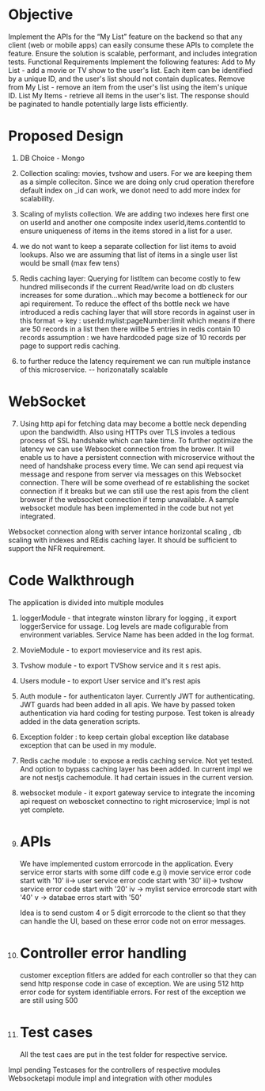 

# Objective
Implement the APIs for the “My List” feature on the backend so that any client (web or mobile apps) can easily consume these APIs to complete the feature. Ensure the solution is scalable, performant,
and includes integration tests.
Functional Requirements
Implement the following features:
Add to My List - add a movie or TV show to the user's list. Each item can be identified by a unique ID, and the user's list should not contain duplicates.
Remove from My List - remove an item from the user's list using the item's unique ID.
List My Items - retrieve all items in the user's list. The response should be paginated to handle potentially large lists efficiently.

# Proposed Design
1. DB Choice - Mongo
2. Collection scaling: movies, tvshow and users. For we are keeping them as a simple colleciton. Since we are doing only crud operation therefore default index on _id can work, we donot need to add more index for scalability. 
3. Scaling of mylists collection. We are adding two indexes here first one on userId and another one composite index userId,items.contentId to ensure uniqueness of items in the items stored in a list for a user.
4. we do not want to keep a separate  collection for list items to avoid lookups. Also we are assuming that list of items in a single user list would be small (max few tens)

5. Redis caching layer: Querying for listItem can become costly to few hundred miliseconds if the current Read/write load on db clusters increases for some duration...which may become a bottleneck for our api requirement. To reduce the effect of ths bottle neck we have introduced a redis caching layer that will store records in against user in this format
   -> key : userId:mylist:pageNumber:limit
   which means if there are 50 records in a list then there willbe 5 entries in redis contain 10 records
assumption : we have hardcoded page size of 10 records per page to support redis caching.

6. to further reduce the latency requirement we can run multiple instance of this microservice. -- horizonatally scalable

# WebSocket
7. Using http api for fetching data may become a bottle neck depending upon the bandwidth. Also using HTTPs over TLS involes a tedious process of SSL handshake which can take time. To further optimize the latency we can use Websocket connection from the brower. It will enable us to have a persistent connection with microservice without the need of handshake process every time. We can send api request via message and respone from server via messages on this Websocket connection. There will be some overhead of re establishing the socket connection if it breaks but we can still use the rest apis from the client browser if the websocket connection if temp unavailable. 
A sample websocket module has been implemented in the code but not yet integrated.

Websocket connection along with server intance horizontal scaling , db scaling with indexes and REdis caching layer. It should be sufficient to support the NFR requirement.

# Code Walkthrough
The application is divided into multiple modules
1. loggerModule - that integrate winston library for logging , it export loggerService for ussage. Log levels are made cofigurable from environment variables. Service Name has been added in the log format.

2. MovieModule - to export movieservice and its rest apis. 
3. Tvshow module - to export TVShow service and it s rest apis.
4. Users module - to export User service and it's rest apis
5.  Auth module - for authenticaton layer. Currently JWT for authenticating. JWT guards had been added in all apis.  We have by passed token authentication via hard coding for testing purpose. Test token is already added in the data generation scripts.
6. Exception folder : to keep certain global exception like database exception that can be used in my module.
7. Redis cache module : to expose a redis caching service. Not yet tested. And option to bypass caching layer has been added. In current impl we are not nestjs cachemodule. It had certain issues in the current version.
8. websocket module - it export gateway service to integrate the incoming api request on weboscket connectino to right microservice; Impl is not yet complete.

9. # APIs
    We have implemented custom errorcode in the application. Every service error starts with some diff code e.g
    i) movie service error code start with '10'
    ii-> user service error code start with '30'
    iii)-> tvshow service error code start with '20'
    iv -> mylist service errorcode start with '40'
    v -> databae erros start with '50'
    
    Idea is to send custom 4 or 5 digit errorcode to the client so that they can handle the UI, based on these error code not on error messages.

10. # Controller error handling
    customer exception fitlers are added for each controller so that they can send http response code in case of exception. We are using 512 http error code for system identifiable errors. For rest of the exception we are still using 500

11. # Test cases
    All the test caes are put in the test folder for respective service. 



Impl pending
Testcases for the controllers of respective modules
Websocketapi module impl and integration with other modules
 

